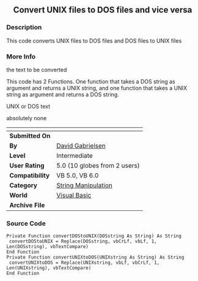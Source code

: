 ﻿<div align="center">

## Convert UNIX files to DOS files and vice versa


</div>

### Description

This code converts UNIX files to DOS files and DOS files to UNIX files
 
### More Info
 
the text to be converted

This code has 2 Functions. One function that takes a DOS string as argument and returns a UNIX string, and one function that takes a UNIX string as argument and returns a DOS string.

UNIX or DOS text

absolutely none


<span>             |<span>
---                |---
**Submitted On**   |
**By**             |[David Gabrielsen](https://github.com/Planet-Source-Code/PSCIndex/blob/master/ByAuthor/david-gabrielsen.md)
**Level**          |Intermediate
**User Rating**    |5.0 (10 globes from 2 users)
**Compatibility**  |VB 5\.0, VB 6\.0
**Category**       |[String Manipulation](https://github.com/Planet-Source-Code/PSCIndex/blob/master/ByCategory/string-manipulation__1-5.md)
**World**          |[Visual Basic](https://github.com/Planet-Source-Code/PSCIndex/blob/master/ByWorld/visual-basic.md)
**Archive File**   |[](https://github.com/Planet-Source-Code/david-gabrielsen-convert-unix-files-to-dos-files-and-vice-versa__1-6302/archive/master.zip)





### Source Code

```
Private Function convertDOStoUNIX(DOSstring As String) As String
 convertDOStoUNIX = Replace(DOSstring, vbCrLf, vbLf, 1, Len(DOSstring), vbTextCompare)
End Function
Private Function convertUNIXtoDOS(UNIXstring As String) As String
 convertUNIXtoDOS = Replace(UNIXstring, vbLf, vbCrLf, 1, Len(UNIXstring), vbTextCompare)
End Function
```

